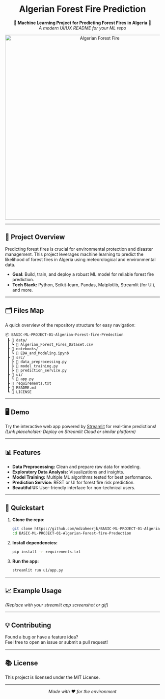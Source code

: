 

<h1 align="center">Algerian Forest Fire Prediction</h1>
<p align="center">
  <b>🌲 Machine Learning Project for Predicting Forest Fires in Algeria 🌲</b><br>
  <i>A modern UI/UX README for your ML repo</i>
</p>
<p align="center">
  <img src="https://www.vmcdn.ca/f/files/tbnewswatch/images/local-news/2024/july/forest-fire-july.jpg;w=960" alt="Algerian Forest Fire" width="600"/>
</p>


---

## 🚀 Project Overview

Predicting forest fires is crucial for environmental protection and disaster management. This project leverages machine learning to predict the likelihood of forest fires in Algeria using meteorological and environmental data.

- **Goal:** Build, train, and deploy a robust ML model for reliable forest fire prediction.
- **Tech Stack:** Python, Scikit-learn, Pandas, Matplotlib, Streamlit (for UI), and more.

---

## 🗂️ Files Map

A quick overview of the repository structure for easy navigation:

```text
📦 BASIC-ML-PROJECT-01-Algerian-Forest-fire-Predection
 ┣ 📁 data/
 ┃ ┗ 📄 Algerian_Forest_Fires_Dataset.csv
 ┣ 📁 notebooks/
 ┃ ┗ 📄 EDA_and_Modeling.ipynb
 ┣ 📁 src/
 ┃ ┣ 📄 data_preprocessing.py
 ┃ ┣ 📄 model_training.py
 ┃ ┣ 📄 prediction_service.py
 ┣ 📁 ui/
 ┃ ┗ 📄 app.py
 ┣ 📄 requirements.txt
 ┣ 📄 README.md
 ┗ 📄 LICENSE
```

---

## 🖥️ Demo

Try the interactive web app powered by [Streamlit](https://algerian-forest-fire-predection.streamlit.app/) for real-time predictions!  
*(Link placeholder: Deploy on Streamlit Cloud or similar platform)*

---

## 📊 Features

- **Data Preprocessing:** Clean and prepare raw data for modeling.
- **Exploratory Data Analysis:** Visualizations and insights.
- **Model Training:** Multiple ML algorithms tested for best performance.
- **Prediction Service:** REST or UI for forest fire risk prediction.
- **Beautiful UI:** User-friendly interface for non-technical users.

---

## 🔧 Quickstart

1. **Clone the repo:**
   ```bash
   git clone https://github.com/mdzaheerjk/BASIC-ML-PROJECT-01-Algerian-Forest-fire-Predection.git
   cd BASIC-ML-PROJECT-01-Algerian-Forest-fire-Predection
   ```
2. **Install dependencies:**
   ```bash
   pip install -r requirements.txt
   ```
3. **Run the app:**
   ```bash
   streamlit run ui/app.py
   ```

---

## 📈 Example Usage


*(Replace with your streamlit app screenshot or gif)*

---

## 💡 Contributing

Found a bug or have a feature idea?  
Feel free to open an issue or submit a pull request!

---

## 📚 License

This project is licensed under the MIT License.

---

<p align="center">
  <i>Made with ❤️ for the environment</i>
</p>
